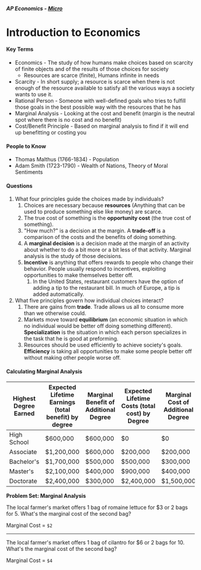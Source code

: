 ##### AP Economics - [Micro](https://maxshalom.com/ap-econ/#microeconomics)

# Introduction to Economics

#### Key Terms

* Economics - The study of how humans make choices based on scarcity of finite objects and of the results of those choices for society
  * Resources are scarce (finite), Humans infinite in needs
* Scarcity - In short supply; a resource is scarce when there is not enough of the resource available to satisfy all the various ways a society wants to use it.
* Rational Person - Someone with well-defined goals who tries to fulfill those goals in the best possible way with the resources that he has
* Marginal Analysis - Looking at the cost and benefit (margin is the neutral spot where there is no cost and no benefit)
* Cost/Benefit Principle - Based on marginal analysis to find if it will end up benefitting or costing you

#### People to Know

* Thomas Malthus (1766-1834) - Population
* Adam Smith (1723-1790) - Wealth of Nations, Theory of Moral Sentiments

#### Questions

1. What four principles guide the choices made by individuals?
   1. Choices are necessary because **resources** (Anything that can be used to produce something else like money) are scarce.
   2. The true cost of something is the **opportunity cost** (the true cost of something).
   3. "How much?" is a decision at the margin. A **trade-off** is a comparison of the costs and the benefits of doing something.
   4. A **marginal decision** is a decision made at the margin of an activity about whether to do a bit more or a bit less of that activity. Marginal analysis is the study of those decisions. 
   5. **Incentive** is anything that offers rewards to people who change their behavior. People usually respond to incentives, exploiting opportunities to make themselves better off.
      1. In the United States, restaurant customers have the option of adding a tip to the restaurant bill. In much of Europe, a tip is added automatically.
2. What five principles govern how individual choices interact?
   1. There are gains from **trade**. Trade allows us all to consume more than we otherwise could.
   2. Markets move toward **equilibrium** (an economic situation in which no individual would be better off doing something different). **Specialization** is the situation in which each person specializes in the task that he is good at preforming.
   3. Resources should be used efficiently to achieve society's goals. **Efficiency** is taking all opportunities to make some people better off without making other people worse off.

#### Calculating Marginal Analysis

| Highest Degree Earned | Expected Lifetime Earnings (total benefit) by degree | Marginal Benefit of Additional Degree | Expected Lifetime Costs (total cost) by Degree | Marginal Cost of Additional Degree |
| --------------------- | ---------------------------------------- | ------------------------------------- | ---------------------------------------- | ---------------------------------- |
| High School           | $600,000                                 | $600,000                              | $0                                       | $0                                 |
| Associate             | $1,200,000                               | $600,000                              | $200,000                                 | $200,000                           |
| Bachelor's            | $1,700,000                               | $500,000                              | $500,000                                 | $300,000                           |
| Master's              | $2,100,000                               | $400,000                              | $900,000                                 | $400,000                           |
| Doctorate             | $2,400,000                               | $300,000                              | $2,400,000                               | $1,500,000                         |



**Problem Set: Marginal Analysis**

The local farmer's market offers 1 bag of romaine lettuce for $3 or 2 bags for 5. What's the marginal cost of the second bag?

Marginal Cost = `$2`

------

The local farmer's market offers 1 bag of cilantro for $6 or 2 bags for 10. What's the marginal cost of the second bag?

Marginal Cost = `$4`

